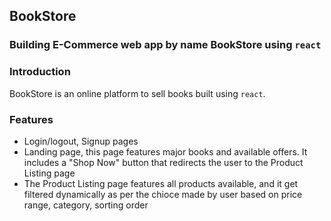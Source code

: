## BookStore

### Building E-Commerce web app by name BookStore using `react`

### Introduction
 BookStore is an online platform to sell books built using `react`. 

### Features
- Login/logout, Signup pages
- Landing page, this page features major books and available offers. It includes a "Shop Now" button that
    redirects the user to the Product Listing page
- The Product Listing page features all products available, and it get filtered dynamically as per the chioce made by user based on price range, category, sorting order
